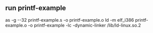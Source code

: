 ## run printf-example
as -g --32 printf-example.s -o printf-example.o
ld -m elf_i386 printf-example.o -o printf-example -lc
-dynamic-linker /lib/ld-linux.so.2
